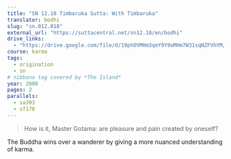 ```yaml
---
title: "SN 12.18 Timbaruka Sutta: With Timbaruka"
translator: bodhi
slug: "sn.012.018"
external_url: "https://suttacentral.net/sn12.18/en/bodhi"
drive_links:
  - "https://drive.google.com/file/d/19phOVMHm3qeY9Y9oMHm7W31sqNZFVhYM/view?usp=drivesdk"
course: karma
tags:
  - origination
  - sn
# nibbana tag covered by *The Island*
year: 2000
pages: 2
parallels:
  - sa303
  - sf170
---
```


> How is it, Master Gotama: are pleasure and pain created by oneself?

The Buddha wins over a wanderer by giving a more nuanced understanding of karma.
